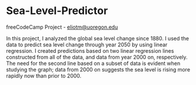 # Sea-Level-Predictor
freeCodeCamp Project - eliotm@uoregon.edu

In this project, I analyzed the global sea level change since 1880. I used the data to predict sea level change through year 2050 by using linear regression. I created predictions based on two linear regression lines constructed from all of the data, and data from year 2000 on, respectively. The need for the second line based on a subset of data is evident when studying the graph; data from 2000 on suggests the sea level is rising more rapidly now than prior to 2000.  
